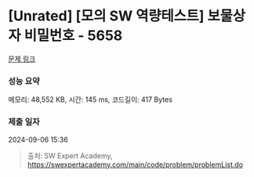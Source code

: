 # [Unrated] [모의 SW 역량테스트] 보물상자 비밀번호 - 5658 

[문제 링크](https://swexpertacademy.com/main/code/problem/problemDetail.do?contestProbId=AWXRUN9KfZ8DFAUo) 

### 성능 요약

메모리: 48,552 KB, 시간: 145 ms, 코드길이: 417 Bytes

### 제출 일자

2024-09-06 15:36



> 출처: SW Expert Academy, https://swexpertacademy.com/main/code/problem/problemList.do